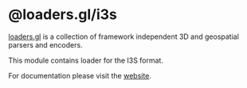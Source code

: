 # @loaders.gl/i3s

[loaders.gl](https://loaders.gl/docs) is a collection of framework independent 3D and geospatial parsers and encoders.

This module contains loader for the I3S format.

For documentation please visit the [website](https://loaders.gl).
